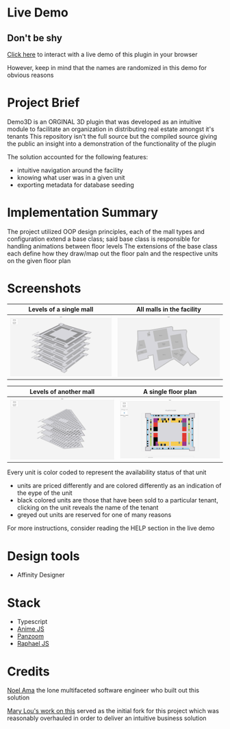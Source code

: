 # Live Demo 

## Don't be shy 
[Click here](https://noel-chinaza.github.io/demo3D/index.html#) to interact with a live demo of this plugin in your browser

However, keep in mind that the names are randomized in this demo for obvious reasons

# Project Brief
Demo3D is an ORGINAL 3D plugin that was developed as an intuitive module to facilitate an organization in distributing real estate amongst it's tenants
This repository isn't the full source but the compiled source giving the public an insight into a demonstration of the functionality of the plugin

The solution accounted for the following features:

* intuitive navigation around the facility
* knowing what user was in a given unit
* exporting metadata for database seeding

# Implementation Summary
The project utilized OOP design principles, each of the mall types and configuration extend a base class; said base class is responsible for handling animations between floor levels
The extensions of the base class each define how they draw/map out the floor paln and the respective units on the given floor plan


# Screenshots

| Levels of a single mall | All malls in the facility |
| ------------------ | --------------- |
| ![](/previews/abc_levels.png) | ![](/previews/facility_plan.png) 

| Levels of another mall | A single floor plan |
| ------------------ | --------------- |
| ![](/previews/kee_klamp_levels.png) | ![](/previews/floor_plan.png) 



Every unit is color coded to represent the availability status of that unit

* units are priced differently and are colored differently as an indication of the eype of the unit
* black colored units are those that have been sold to a particular tenant, clicking on the unit reveals the name of the tenant
* greyed out units are reserved for one of many reasons

For more instructions, consider reading the HELP section in the live demo


# Design tools

* Affinity Designer

# Stack

* Typescript
* [Anime JS](https://www.npmjs.com/package/animejs)
* [Panzoom](https://www.npmjs.com/package/panzoom)
* [Raphael JS](https://www.npmjs.com/package/raphael)

# Credits

[Noel Ama](https://www.linkedin.com/in/noel-ama/) the lone multifaceted software engineer who built out this solution

[Mary Lou's work on this](https://tympanus.net/Development/Interactive3DMallMap/) served as the initial fork for this project which was reasonably overhauled in order to deliver an intuitive business solution

